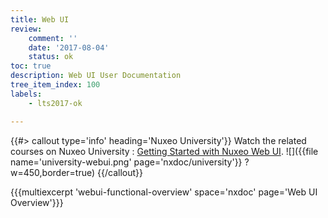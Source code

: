 ```yaml
---
title: Web UI
review:
    comment: ''
    date: '2017-08-04'
    status: ok
toc: true
description: Web UI User Documentation
tree_item_index: 100
labels:
    - lts2017-ok

---
```

{{#> callout type='info' heading='Nuxeo University'}}
Watch the related courses on Nuxeo University : [Getting Started with Nuxeo Web UI](https://university.nuxeo.com/learn/public/course/view/elearning/92/getting-started-with-nuxeo-web-ui).
![]({{file name='university-webui.png' page='nxdoc/university'}} ?w=450,border=true)
{{/callout}}

{{{multiexcerpt 'webui-functional-overview' space='nxdoc' page='Web UI Overview'}}}
